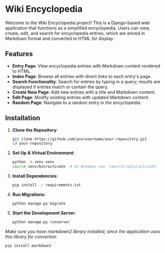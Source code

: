 # Wiki Encyclopedia

Welcome to the Wiki Encyclopedia project! This is a Django-based web application that functions as a simplified encyclopedia. Users can view, create, edit, and search for encyclopedia entries, which are stored in Markdown format and converted to HTML for display.

## Features

- **Entry Page**: View encyclopedia entries with Markdown content rendered to HTML.
- **Index Page**: Browse all entries with direct links to each entry's page.
- **Search Functionality**: Search for entries by typing in a query; results are displayed if entries match or contain the query.
- **Create New Page**: Add new entries with a title and Markdown content.
- **Edit Page**: Modify existing entries with updated Markdown content.
- **Random Page**: Navigate to a random entry in the encyclopedia.

## Installation

1. **Clone the Repository**:

   ```bash
   git clone https://github.com/yourusername/your-repository.git
   cd your-repository
   ```
2. **Set Up A Virtual Environment**:
    ```bash
    python -m venv venv
    source venv/bin/activate  # On Windows use `venv\Scripts\activate`
    ```
3. **Install Dependencies**:
    ```bash
    pip install -r requirements.txt
    ```
4. **Run Migrations**:
    ```bash
    python manage.py migrate
    ```
5. **Start the Development Server**:
    ```bash
    python manage.py runserver
    ```

*Make sure you have markdown2 library installed, since the application uses this library for convertion*
```bash
pip install markdown2
```
